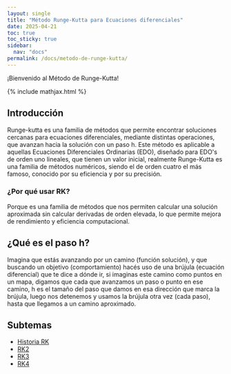 ```yaml
---
layout: single
title: "Método Runge-Kutta para Ecuaciones diferenciales"
date: 2025-04-21
toc: true
toc_sticky: true
sidebar:
  nav: "docs"
permalink: /docs/metodo-de-runge-kutta/
---
```


¡Bienvenido al Método de Runge-Kutta!

{% include mathjax.html %}

## Introducción 

Runge-kutta es una familia de métodos que permite encontrar soluciones cercanas para ecuaciones diferenciales, mediante distintas operaciones, que avanzan hacia la solución con un paso h. Este método es aplicable a aquellas Ecuaciones Diferenciales Ordinarias (EDO), diseñado para EDO's de orden uno lineales, que tienen un valor inicial, realmente Runge-Kutta es una familia de métodos numéricos, siendo el de orden cuatro el más famoso, conocido por su eficiencia y por su precisión.

### ¿Por qué usar RK?
Porque es una familia de métodos que nos permiten calcular una solución aproximada sin calcular derivadas de orden elevada, lo que permite mejora de rendimiento y eficiencia computacional.

## ¿Qué es el paso h?
Imagina que estás avanzando por un camino (función solución), y que buscando un objetivo (comportamiento) hacés uso de una brújula (ecuación diferencial) que te dice a dónde ir, si imaginas este camino como puntos en un mapa, digamos que cada que avanzamos un paso o punto en ese camino, h es el tamaño del paso que damos en esa dirección que marca la brújula, luego nos detenemos y usamos la brújula otra vez (cada paso), hasta que llegamos a un camino aproximado. 


## Subtemas
- [Historia RK](/docs/runge-kutta/historia/)
- [RK2](/docs/runge-kutta/rk2/)
- [RK3](/docs/runge-kutta/rk3/)
- [RK4](/docs/runge-kutta/rk4/)
